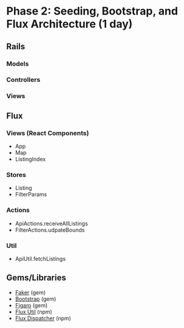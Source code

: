 # Phase 2: Seeding, Bootstrap, and Flux Architecture (1 day)
## Rails
### Models

### Controllers

### Views

## Flux
### Views (React Components)
* App
* Map
* ListingIndex

### Stores
* Listing
* FilterParams

### Actions
* ApiActions.receiveAllListings
* FilterActions.udpateBounds

### Util
* ApiUtil.fetchListings

## Gems/Libraries
* [Faker][faker] (gem)
* [Bootstrap][bootstrap] (gem)
* [Figaro][figaro] (gem)
* [Flux Util][util] (npm)
* [Flux Dispatcher][dispatcher] (npm)

[faker]: https://github.com/stympy/faker
[bootstrap]: http://v4-alpha.getbootstrap.com/getting-started/introduction/
[figaro]: https://github.com/laserlemon/figaro
[util]: https://facebook.github.io/flux/docs/flux-utils.html#content
[dispatcher]: https://facebook.github.io/flux/docs/dispatcher.html
